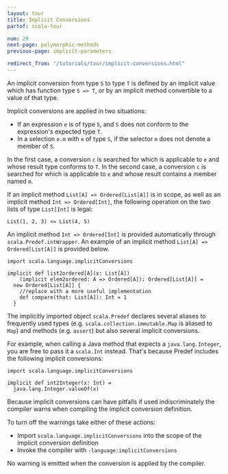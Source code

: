 ```yaml
---
layout: tour
title: Implicit Conversions
partof: scala-tour

num: 29
next-page: polymorphic-methods
previous-page: implicit-parameters

redirect_from: "/tutorials/tour/implicit-conversions.html"
---
```


An implicit conversion from type `S` to type `T` is defined by an implicit value which has function type `S => T`, or by an implicit method convertible to a value of that type.

Implicit conversions are applied in two situations:

* If an expression `e` is of type `S`, and `S` does not conform to the expression's expected type `T`.
* In a selection `e.m` with `e` of type `S`, if the selector `m` does not denote a member of `S`.

In the first case, a conversion `c` is searched for which is applicable to `e` and whose result type conforms to `T`.
In the second case, a conversion `c` is searched for which is applicable to `e` and whose result contains a member named `m`.

If an implicit method `List[A] => Ordered[List[A]]` is in scope, as well as an implicit method `Int => Ordered[Int]`, the following operation on the two lists of type `List[Int]` is legal:

```
List(1, 2, 3) <= List(4, 5)
```

An implicit method `Int => Ordered[Int]` is provided automatically through `scala.Predef.intWrapper`. An example of an implicit method `List[A] => Ordered[List[A]]` is provided below.

```tut
import scala.language.implicitConversions

implicit def list2ordered[A](x: List[A])
    (implicit elem2ordered: A => Ordered[A]): Ordered[List[A]] =
  new Ordered[List[A]] { 
    //replace with a more useful implementation
    def compare(that: List[A]): Int = 1
  }
```

The implicitly imported object `scala.Predef` declares several aliases to frequently used types (e.g. `scala.collection.immutable.Map` is aliased to `Map`) and methods (e.g. `assert`) but also several implicit conversions.

For example, when calling a Java method that expects a `java.lang.Integer`, you are free to pass it a `scala.Int` instead. That's because Predef includes the following implicit conversions:

```tut
import scala.language.implicitConversions

implicit def int2Integer(x: Int) =
  java.lang.Integer.valueOf(x)
```

Because implicit conversions can have pitfalls if used indiscriminately the compiler warns when compiling the implicit conversion definition.

To turn off the warnings take either of these actions:

* Import `scala.language.implicitConversions` into the scope of the implicit conversion definition
* Invoke the compiler with `-language:implicitConversions`

No warning is emitted when the conversion is applied by the compiler.
